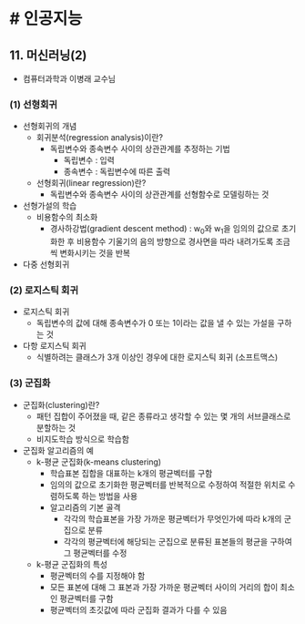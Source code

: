 # # 인공지능

## 11. 머신러닝(2)

- 컴퓨터과학과 이병래 교수님

### (1) 선형회귀

- 선형회귀의 개념
    - 회귀분석(regression analysis)이란?
        - 독립변수와 종속변수 사이의 상관관계를 추정하는 기법
            - 독립변수 : 입력
            - 종속변수 : 독립변수에 따른 출력
    - 선형회귀(linear regression)란?
        - 독립변수와 종속변수 사이의 상관관계를 선형함수로 모델링하는 것
- 선형가설의 학습
    - 비용함수의 최소화
        - 경사하강법(gradient descent method) : w<sub>0</sub>와 w<sub>1</sub>을 임의의 값으로 초기화한 후 비용함수 기울기의 음의 방향으로 경사면을 따라 내려가도록
          조금씩 변화시키는 것을 반복
- 다중 선형회귀

### (2) 로지스틱 회귀

- 로지스틱 회귀
    - 독립변수의 값에 대해 종속변수가 0 또는 1이라는 값을 낼 수 있는 가설을 구하는 것
- 다항 로지스틱 회귀
    - 식별하려는 클래스가 3개 이상인 경우에 대한 로지스틱 회귀 (소프트맥스)

### (3) 군집화

- 군집화(clustering)란?
    - 패턴 집합이 주어졌을 때, 같은 종류라고 생각할 수 있는 몇 개의 서브클래스로 분할하는 것
    - 비지도학습 방식으로 학습함
- 군집화 알고리즘의 예
    - k-평균 군집화(k-means clustering)
        - 학습표본 집합을 대표하는 k개의 평균벡터를 구함
        - 임의의 값으로 초기화한 평균벡터를 반복적으로 수정하여 적절한 위치로 수렴하도록 하는 방법을 사용
        - 알고리즘의 기본 골격
            - 각각의 학습표본을 가장 가까운 평균벡터가 무엇인가에 따라 k개의 군집으로 분류
            - 각각의 평균벡터에 해당되는 군집으로 분류된 표본들의 평균을 구하여 그 평균벡터를 수정
    - k-평균 군집화의 특성
        - 평균벡터의 수를 지정해야 함
        - 모든 표본에 대해 그 표본과 가장 가까운 평균벡터 사이의 거리의 합이 최소인 평균벡터를 구함
        - 평균벡터의 초깃값에 따라 군집화 결과가 다를 수 있음
